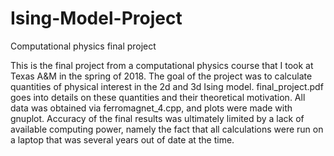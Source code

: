 # Ising-Model-Project
Computational physics final project

This is the final project from a computational physics course that I took at Texas A&M in the spring of 2018. The goal of the project was to calculate quantities
of physical interest in the 2d and 3d Ising model. final_project.pdf goes into details on these quantities and their theoretical motivation. All data was obtained
via ferromagnet_4.cpp, and plots were made with gnuplot. Accuracy of the final results was ultimately limited by a lack of available computing power, namely the 
fact that all calculations were run on a laptop that was several years out of date at the time. 
